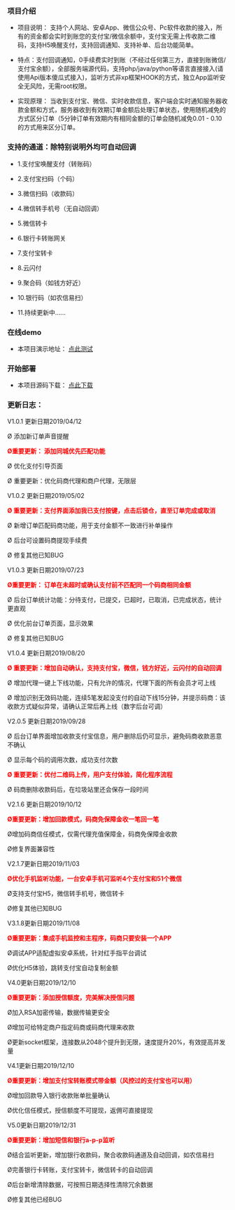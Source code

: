 ### 项目介绍  
- 项目说明： 支持个人网站、安卓App、微信公众号、Pc软件收款的接入，所有的资金都会实时到账您的支付宝/微信余额中，支付宝无需上传收款二维码，支持H5唤醒支付，支持回调通知、支持补单、后台功能简单。

- 特点：支付回调通知，0手续费实时到账（不经过任何第三方，直接到账微信/支付宝余额），全部服务端源代码，支持php/java/python等语言直接接入(请使用Api版本傻瓜式接入)，监听方式非xp框架HOOK的方式，独立App监听安全无风险，无需root权限。

- 实现原理： 当收到支付宝、微信、实时收款信息，客户端会实时通知服务器收款金额和方式，服务器收到有效期订单金额后处理订单状态，使用随机减免的方式区分订单（5分钟订单有效期内有相同金额的订单会随机减免0.01 - 0.10的方式用来区分订单。

### 支持的通道：除特别说明外均可自动回调 

- 1.支付宝唤醒支付（转账码）

- 2.支付宝扫码（个码）

- 3.微信扫码（收款码）

- 4.微信转手机号（无自动回调）

- 5.微信转卡

- 6.银行卡转账网关

- 7.支付宝转卡

- 8.云闪付

- 9.聚合码（如钱方好近）

- 10.银行码（如农信易扫） 

- 11.持续更新中……


### 在线demo
- 本项目演示地址： [点此测试](http://ttpay.goodqp.com/)

### 开始部署
- 本项目源码下载： [点此下载](http://ttpay.goodqp.com/)

### 更新日志：

V1.0.1  更新日期2019/04/12

Ø 添加新订单声音提醒

**<font color="#ff0000" style="margin: 0px auto;">Ø重要更新： 添加同城优先匹配功能</font>**

Ø 优化支付引导页面

Ø 重要更新：优化码商代理和商户代理，无限层

V1.0.2  更新日期2019/05/02

**<font color="#ff0000" style="margin: 0px auto;">Ø 重要更新：支付界面添加我已支付按键，点击后锁仓，直至订单完成或取消</font>**

Ø 新增订单匹配码商功能，用于支付金额不一致进行补单操作

Ø 后台可设置码商提现手续费

Ø 修复其他已知BUG

V1.0.3  更新日期2019/07/23

<font color="#ff0000" style="margin: 0px auto;">**Ø重要更新： 订单在未超时或确认支付前不匹配同一个码商相同金额**</font>

Ø 后台订单统计功能：分待支付，已提交，已超时，已取消，已完成状态，统计更直观

Ø 优化前台订单页面，显示效果

Ø 修复其他已知BUG

V1.0.4  更新日期2019/08/20

**<font color="#ff0000" style="margin: 0px auto;">Ø 重要更新：增加自动确认，支持支付宝，微信，钱方好近，云闪付的自动回调</font>**

Ø 增加代理一键上下线功能，只有允许的情况，代理下面的所有会员才可上线

Ø 增加识别无效码功能，连续5笔发起没支付的自动下线15分钟，并提示码商：该收款方式疑似异常，请确认正常后再上线（数字后台可调）

V2.0.5  更新日期2019/09/28

Ø 后台订单界面增加收款支付宝信息，用户删除后仍可显示，避免码商收款恶意不确认

Ø 显示每个码的调用次数，成功支付次数

**<font color="#ff0000" style="margin: 0px auto;">Ø 重要更新：优付二维码上传，用户支付体验，简化程序流程</font>**

Ø 码商删除收款码后，在垃圾站里还会保存一段时间

V2.1.6 更新日期2019/10/12

**<font color="#ff0000" style="margin: 0px auto;">Ø重要更新：增加回款模式，码商免保障金收一笔回一笔</font>**

Ø增加码商信任模式，仅需代理充值保障金，码商免保障金收款

Ø修复界面兼容性

V2.1.7更新日期2019/11/03

**<font color="#ff0000" style="margin: 0px auto;">Ø优化手机监听功能，一台安卓手机可监听4个支付宝和51个微信</font>**

Ø支持支付宝H5，微信转手机号，微信转卡

Ø修复其他已知BUG

V3.1.8更新日期2019/11/08

**<font color="#ff0000" style="margin: 0px auto;">Ø重要更新：集成手机监控和主程序，码商只要安装一个APP</font>**

Ø调试APP适配虚拟安卓系统，针对红手指平台调试

Ø优化H5体验，跳转支付宝自动复制金额

V4.0更新日期2019/12/10

**<font color="#ff0000" style="margin: 0px auto;">Ø重要更新：添加授信额度，完美解决授信问题</font>**

Ø加入RSA加密传输，数据传输更安全

Ø增加可给特定商户指定码商或码商代理来收款

Ø更新socket框架，连接数从2048个提升到无限，速度提升20%，有效提高并发量

V4.1更新日期2019/12/10

**<font color="#ff0000" style="margin: 0px auto;">Ø重要更新：增加支付宝转账模式带金额（风控过的支付宝也可以用）</font>**

Ø增加回款导入银行收款账单批量确认

Ø优化信任模式，授信额度不可提现，返佣可直接提现

V5.0更新日期2019/12/31

<font color="#ff0000" style="margin: 0px auto;">**Ø重要更新：增加短信和银行a-p-p监听**</font>

Ø结合监听更新，增加银行收款码，聚合收款码通道及自动回调，如农信易扫

Ø完善银行卡转账，支付宝转卡，微信转卡的自动回调

Ø后台新增清除数据，可按照日期选择性清除冗余数据

Ø修复其他已经BUG
